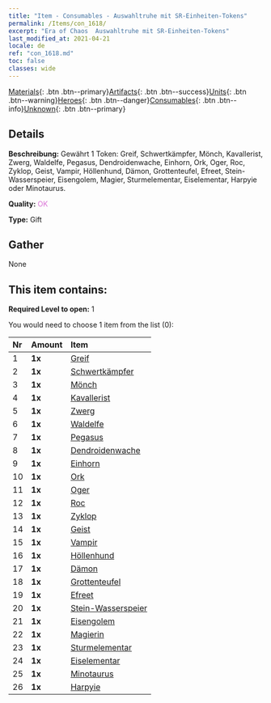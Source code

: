 ```yaml
---
title: "Item - Consumables - Auswahltruhe mit SR-Einheiten-Tokens"
permalink: /Items/con_1618/
excerpt: "Era of Chaos  Auswahltruhe mit SR-Einheiten-Tokens"
last_modified_at: 2021-04-21
locale: de
ref: "con_1618.md"
toc: false
classes: wide
---
```

 [Materials](/de/Items/){: .btn .btn--primary}[Artifacts](/de/Items/Artifacts/){: .btn .btn--success}[Units](/de/Items/Units/){: .btn .btn--warning}[Heroes](/de/Items/Heroes/){: .btn .btn--danger}[Consumables](/de/Items/Consumables/){: .btn .btn--info}[Unknown](/de/Items/Unknown/){: .btn .btn--primary}

## Details
 **Beschreibung:** Gewährt 1 Token: Greif, Schwertkämpfer, Mönch, Kavallerist, Zwerg, Waldelfe, Pegasus, Dendroidenwache, Einhorn, Ork, Oger, Roc, Zyklop, Geist, Vampir, Höllenhund, Dämon, Grottenteufel, Efreet, Stein-Wasserspeier, Eisengolem, Magier, Sturmelementar, Eiselementar, Harpyie oder Minotaurus.

 **Quality:** <span style="color: #DA70D6">OK</span>

 **Type:** Gift

## Gather

  None

## This item contains:

 **Required Level to open:** 1

 You would need to choose 1 item from the list (0):

  | Nr | Amount |     Item    |
  |:---|:-------|:------------|
  | 1 |  **1x** | [Greif](/de/Items/unt_192/) |  | 
  | 2 |  **1x** | [Schwertkämpfer](/de/Items/unt_193/) |  | 
  | 3 |  **1x** | [Mönch](/de/Items/unt_194/) |  | 
  | 4 |  **1x** | [Kavallerist](/de/Items/unt_195/) |  | 
  | 5 |  **1x** | [Zwerg](/de/Items/unt_200/) |  | 
  | 6 |  **1x** | [Waldelfe](/de/Items/unt_201/) |  | 
  | 7 |  **1x** | [Pegasus](/de/Items/unt_202/) |  | 
  | 8 |  **1x** | [Dendroidenwache](/de/Items/unt_203/) |  | 
  | 9 |  **1x** | [Einhorn](/de/Items/unt_204/) |  | 
  | 10 |  **1x** | [Ork](/de/Items/unt_219/) |  | 
  | 11 |  **1x** | [Oger](/de/Items/unt_220/) |  | 
  | 12 |  **1x** | [Roc](/de/Items/unt_221/) |  | 
  | 13 |  **1x** | [Zyklop](/de/Items/unt_222/) |  | 
  | 14 |  **1x** | [Geist](/de/Items/unt_210/) |  | 
  | 15 |  **1x** | [Vampir](/de/Items/unt_211/) |  | 
  | 16 |  **1x** | [Höllenhund](/de/Items/unt_228/) |  | 
  | 17 |  **1x** | [Dämon](/de/Items/unt_229/) |  | 
  | 18 |  **1x** | [Grottenteufel](/de/Items/unt_230/) |  | 
  | 19 |  **1x** | [Efreet](/de/Items/unt_231/) |  | 
  | 20 |  **1x** | [Stein-Wasserspeier](/de/Items/unt_236/) |  | 
  | 21 |  **1x** | [Eisengolem](/de/Items/unt_237/) |  | 
  | 22 |  **1x** | [Magierin](/de/Items/unt_238/) |  | 
  | 23 |  **1x** | [Sturmelementar](/de/Items/unt_263/) |  | 
  | 24 |  **1x** | [Eiselementar](/de/Items/unt_264/) |  | 
  | 25 |  **1x** | [Minotaurus](/de/Items/unt_248/) |  | 
  | 26 |  **1x** | [Harpyie](/de/Items/unt_245/) |  | 

